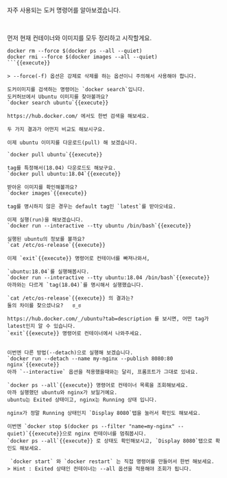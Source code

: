 자주 사용되는 도커 명령어를 알아보겠습니다.

​

먼저 현재 컨테이너와 이미지를 모두 정리하고 시작할게요.
```
docker rm --force $(docker ps --all --quiet)
docker rmi --force $(docker images --all --quiet)
```{{execute}}

> --force(-f) 옵션은 강제로 삭제를 하는 옵션이니 주의해서 사용해야 합니다.

도커이미지를 검색하는 명령어는 `docker search`입니다.
도커허브에서 Ubuntu 이미지를 찾아볼까요?  
`docker search ubuntu`{{execute}}

https://hub.docker.com/ 에서도 한번 검색을 해보세요.

두 가지 결과가 어떤지 비교도 해보시구요.

이제 ubuntu 이미지를 다운로드(pull) 해 보겠습니다.

`docker pull ubuntu`{{execute}}

tag를 특정해서(18.04) 다운로드도 해보구요.
`docker pull ubuntu:18.04`{{execute}}

받아온 이미지를 확인해볼까요?
`docker images`{{execute}}

tag를 명시하지 않은 경우는 default tag인 `latest`를 받아오네요.

이제 실행(run)을 해보겠습니다.
`docker run --interactive --tty ubuntu /bin/bash`{{execute}}

실행된 ubuntu의 정보를 볼까요?
`cat /etc/os-release`{{execute}}

이제 `exit`{{execute}} 명령어로 컨테이너를 빠져나와서,

`ubuntu:18.04`를 실행해봅시다.
`docker run --interactive --tty ubuntu:18.04 /bin/bash`{{execute}}
아까와는 다르게 `tag(18.04)`를 명시해서 실행했습니다.

`cat /etc/os-release`{{execute}} 의 결과는?  
둘의 차이를 찾으셨나요?   ಠ_ಠ

https://hub.docker.com/_/ubuntu?tab=description 를 보시면, 어떤 tag가 latest인지 알 수 있습니다.
`exit`{{execute}} 명령어로 컨테이너에서 나와주세요.


이번엔 다른 방법(--detach)으로 실행해 보겠습니다.
`docker run --detach --name my-nginx --publish 8080:80 nginx`{{execute}}
아까 `--interactive` 옵션을 적용했을때와는 달리, 프롬프트가 그대로 있네요.

`docker ps --all`{{execute}} 명령어로 컨테이너 목록을 조회해보세요.
아까 실행했던 ubuntu와 nginx가 보일거예요.  
ubuntu는 Exited 상태이고, nginx는 Running 상태 입니다.

nginx가 정말 Running 상태인지 `Display 8080`탭을 눌러서 확인도 해보세요.

이번엔 `docker stop $(docker ps --filter "name=my-nginx" --quiet)`{{execute}}으로 nginx 컨테이너를 멈춰봅시다.  
`docker ps --all`{{execute}} 로 상태도 확인해보시고, `Display 8080`탭으로 확인도 해보세요.

 `docker start` 와 `docker restart` 는 직접 명령어를 만들어서 한번 해보세요.
> Hint : Exited 상태인 컨테이너는 --all 옵션을 적용해야 조회가 됩니다.
